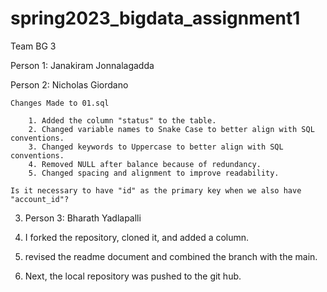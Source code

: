# spring2023_bigdata_assignment1

Team BG 3

Person 1: Janakiram Jonnalagadda

Person 2: Nicholas Giordano

	Changes Made to 01.sql

		1. Added the column "status" to the table.
		2. Changed variable names to Snake Case to better align with SQL conventions.
		3. Changed keywords to Uppercase to better align with SQL conventions.
		4. Removed NULL after balance because of redundancy.
		5. Changed spacing and alignment to improve readability.

	Is it necessary to have "id" as the primary key when we also have "account_id"?

3. Person 3: Bharath Yadlapalli

1. I forked the repository, cloned it, and added a column.
2. revised the readme document and combined the branch with the main.
3. Next, the local repository was pushed to the git hub.



